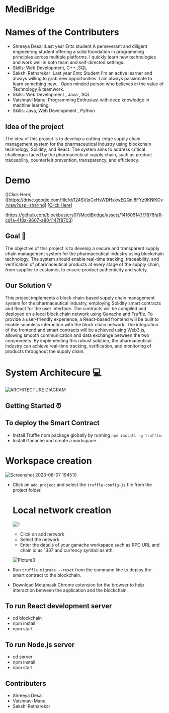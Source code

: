 # MediBridge

# Names of the Contributers
- Shreeya Desai :Last year Entc student A perseverant and diligent engineering student offering a solid foundation in programming principles across multiple platforms. I quickly learn new technologies and work well in both team and self-directed settings. 
- Skills: Web Development, C++ ,SQL
- Sakshi Retharekar :Last year Entc Student  I'm an active learner and always willing to grab new opportunities. I am always passionate to learn something new. . Open minded person who believes in the value of Technology & teamwork.
- Skills: Web Development , Java , SQL
- Vaishnavi Mane: Programming Enthusiast with deep knowledge in machine learning.
- Skills: Java, Web Development , Python
## Idea of the project

The idea of this project is to develop a cutting-edge supply chain management system for the pharmaceutical industry using blockchain technology, Solidity, and React. The system aims to address critical challenges faced by the pharmaceutical supply chain, such as product traceability, counterfeit prevention, transparency, and efficiency. 

# Demo 
[[Click Here]([https://drive.google.com/file/d/124SVjoCxHsWDHxkwEQQni8FYz9KNlKCv/view?usp=sharing]
[[Click Here]([https://drive.google.com/drive/folders/17lOCN8GLqgU1BuOLrUJjaKJDmv1xc14G?usp=drive_link)]

(https://github.com/blockbusters07/MediBridge/assets/141605147/7878fa1f-cd1a-4f8a-9607-a804147f8703)

## Goal 🚀

The objective of this project is to develop a secure and transparent supply chain management system for the pharmaceutical industry using blockchain technology. The system should enable real-time tracking, traceability, and verification of pharmaceutical products at every stage of the supply chain, from supplier to customer, to ensure product authenticity and safety.

## Our Solution 💡

This project implements a block chain-based supply chain management system for the pharmaceutical industry, employing Solidity smart contracts and React for the user interface. The contracts will be compiled and deployed on a local block chain network using Ganache and Truffle. To provide a user-friendly experience, a React-based frontend will be built to enable seamless interaction with the block 
chain network. The integration of the frontend and smart contracts will be achieved using Web3.js, allowing smooth 
communication and data exchange between the two components. By implementing this robust solution, the 
pharmaceutical industry can achieve real-time tracking, verification, and monitoring of products throughout the supply 
chain.

# System Architecure 💻

![ARCHITECTURE DIAGRAM](https://github.com/blockbusters07/MediBridge/assets/141605147/54e5bb92-f9ce-4ce9-ad04-c0a6397a7033)





## Getting Started ⏰

## To deploy the Smart Contract
- Install Truffle npm package globally by running `npm install -g truffle`.
-	Install Ganache and create a workspace.
  
 # Workspace creation
![Screenshot 2023-08-07 194510](https://github.com/blockbusters07/MediBridge/assets/141605147/f729dcfb-1378-41b4-a76d-fed27ee26062)

- Click on `add project` and select the `truffle-config-js` file from the project folder.
  
  # Local network creation
  ![1](https://github.com/blockbusters07/MediBridge/assets/141605147/0d114098-14f7-4f24-955f-e4d5e121fe3d)

  -  Click on add network 
   - Select the network
   - Enter the details of your ganache workspace such as RPC URL and chain id as 1337 and currency symbol as eth.

   ![Picture3](https://github.com/blockbusters07/MediBridge/assets/141605147/efaa657e-1a94-4ae6-8e68-78c4237a2a19)


-	Run `truffle migrate --reset` from the command line to deploy the smart contract to the blockchain.
-	Download Metamask Chrome extension for the browser to help interaction between the application and the blockchain.

## To run React development server

- cd blockchain
- npm install
- npm start

## To run Node.js server
- cd server
- npm install
- npm start



## Contributers

- Shreeya Desai
- Vaishnavi Mane
- Sakshi Retharekar

